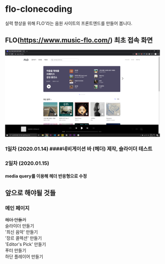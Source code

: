 # flo-clonecoding

실력 향상을 위해 FLO'라는 음원 사이트의 프론트엔드를 만들어 봅니다.

## FLO(https://www.music-flo.com/) 최초 접속 화면
![flo](./screenshots/flo.png)

### 1일차 (2020.01.14) ####네비게이션 바 (헤더) 제작, 슬라이더 테스트

### 2일차 (2020.01.15)  
#### media query를 이용해 헤더 반응형으로 수정

## 앞으로 해야될 것들

### 메인 페이지  
~~헤더 만들기~~  
슬라이더 만들기  
'최신 음악' 만들기  
'장르 콜렉션' 만들기  
'Editor's Pick' 만들기  
푸터 만들기  
하단 플레이어 만들기
